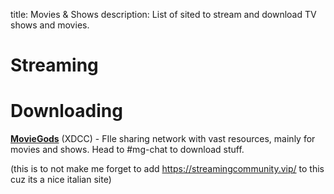 title: Movies & Shows
description: List of sited to stream and download TV shows and movies.

# Streaming


# Downloading

[**MovieGods**](irc://irc.abjects.net/MOVIEGODS) (XDCC) - FIle sharing network with vast resources, mainly for movies and shows. Head to #mg-chat to download stuff.


(this is to not make me forget to add https://streamingcommunity.vip/ to this cuz its a nice italian site)
